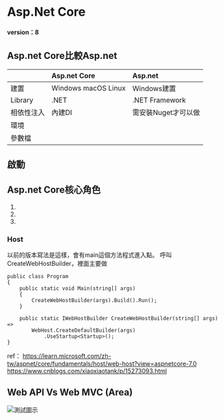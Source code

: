 # Asp.Net Core
#### version：8

## Asp.net Core比較Asp.net
||Asp.net Core|Asp.net|
|:-|:-|:-|
|建置|Windows macOS Linux|Windows建置|
|Library|.NET|.NET Framework|
|相依性注入|內建DI|需安裝Nuget才可以做|
|環境|||
|參數檔|||

## 啟動

## Asp.net Core核心角色
1. 
2. 
3. 

### Host
以前的版本寫法是這樣，會有main這個方法程式進入點。
呼叫CreateWebHostBuilder，裡面主要做

```
public class Program
{
    public static void Main(string[] args)
    {
        CreateWebHostBuilder(args).Build().Run();
    }

    public static IWebHostBuilder CreateWebHostBuilder(string[] args) =>
        WebHost.CreateDefaultBuilder(args)
            .UseStartup<Startup>();
}
```


ref：
https://learn.microsoft.com/zh-tw/aspnet/core/fundamentals/host/web-host?view=aspnetcore-7.0
https://www.cnblogs.com/xiaoxiaotank/p/15273093.html

## Web API Vs Web MVC (Area)

![測試圖示]()

